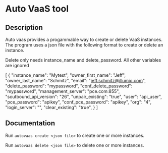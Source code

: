 # Auto VaaS tool

## Description 

Auto vaas provides a progammable way to create or delete VaaS instances.   The program uses a json file with the following format to create or delete an instance.  

Delete only needs instance_name and delete_password.  All other variables are ignored

[
	{
		"instance_name":         "Mytest",
		"owner_first_name":      "Jeff",
		"owner_last_name":       "Schmitz",
		"email":                 "jeff.schmitz@illumio.com",
		"delete_password":       "mypassword",
		"conf_delete_password":  "mypassword",
		"management_server":     "pce.com:855",
		"soutbound_api_version": "26",
		"unpair_existing":       "true",
		"user":                  "api_user",
		"pce_password":          "apikey",
		"conf_pce_password":     "apikey",
		"org":                   "4",
		"login_server":          "",
		"clear_existing":        "true",
	}
]

## Documentation
Run `autovaas create <json file>` to create one or more instances.

Run `autovaas delete <json file>` to delete one or more instances.
